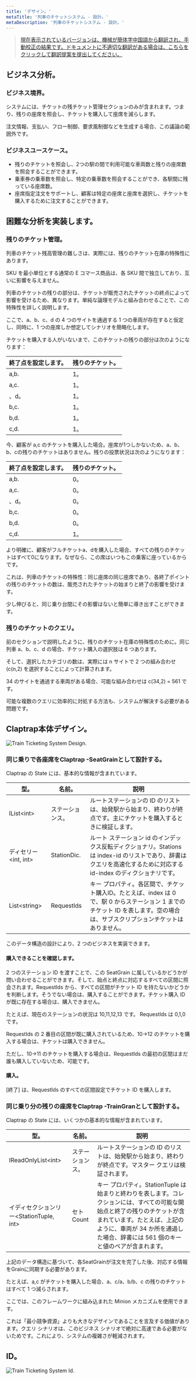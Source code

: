 ```yaml
---
title: 'デザイン。'
metaTitle: '列車のチケットシステム - 設計。'
metaDescription: '列車のチケットシステム - 設計。'
---
```


> [現在表示されているバージョンは、機械が簡体字中国語から翻訳され、手動校正の結果です。ドキュメントに不適切な翻訳がある場合は、こちらをクリックして翻訳提案を提出してください。](https://crwd.in/newbeclaptrap)

## ビジネス分析。

### ビジネス境界。

システムには、チケットの残チケット管理セクションのみが含まれます。つまり、残りの座席を照会し、チケットを購入して座席を減らします。

注文情報、支払い、フロー制御、要求風制御などを生成する場合、この議論の範囲外です。

### ビジネスユースケース。

- 残りのチケットを照会し、2つの駅の間で利用可能な車両数と残りの座席数を照会することができます。
- 乗車券の乗車数を照会し、特定の乗車数を照会することができ、各駅間に残っている座席数。
- 座席指定注文をサポートし、顧客は特定の座席と座席を選択し、チケットを購入するために注文することができます。

## 困難な分析を実装します。

### 残りのチケット管理。

列車のチケット残高管理の難しさは、実際には、残りのチケット在庫の特殊性にあります。

SKU を最小単位とする通常の E コマース商品は、各 SKU 間で独立しており、互いに影響を与えません。

列車のチケットの残りの部分は、チケットが販売されたチケットの終点によって影響を受けるため、異なります。単純な論理モデルと組み合わせることで、この特殊性を詳しく説明します。

ここで、a、b、c、d の 4 つのサイトを通過する 1 つの車両が存在すると仮定し、同時に、1 つの座席しか想定してシナリオを簡略化します。

チケットを購入する人がいないまで、このチケットの残りの部分は次のようになります：

| 終了点を設定します。 | 残りのチケット。 |
| ---------- | -------- |
| a,b.       | 1。       |
| a,c.       | 1。       |
| 、d。        | 1。       |
| b,c.       | 1。       |
| b,d.       | 1。       |
| c,d.       | 1。       |

今、顧客が a,c のチケットを購入した場合。座席が1つしかないため、a、b、b、cの残りのチケットはありません。残りの投票状況は次のようになります：

| 終了点を設定します。 | 残りのチケット。 |
| ---------- | -------- |
| a,b.       | 0。       |
| a,c.       | 0。       |
| 、d。        | 0。       |
| b,c.       | 0。       |
| b,d.       | 0。       |
| c,d.       | 1。       |

より明確に、顧客がフルチケットa、dを購入した場合、すべての残りのチケットはすべて0になります。なぜなら、この席はいつもこの乗客に座っているからです。

これは、列車のチケットの特殊性：同じ座席の同じ座席であり、各終了ポイントの残りのチケットの数は、販売されたチケットの始まりと終了の影響を受けます。

少し伸びると、同じ乗り台間にその影響はないと簡単に導き出すことができます。

### 残りのチケットのクエリ。

前のセクションで説明したように、残りのチケット在庫の特殊性のために。同じ列車 a、b、c、d の場合、チケット購入の選択肢は 6 つあります。

そして、選択したカテゴリの数は、実際には n サイトで 2 つの組み合わせ (c(n,2) を選択することによって計算されます。

34 のサイトを通過する車両がある場合、可能な組み合わせは c(34,2) = 561 です。

可能な複数のクエリに効率的に対処する方法も、システムが解決する必要がある問題です。

## Claptrap本体デザイン。

![Train Ticketing System Design.](/images/20200720-001.png)

### 同じ乗りで各座席をClaptrap -SeatGrainとして設計する。

Claptrap の State には、基本的な情報が含まれています。

| 型。                                | 名前。         | 説明                                                                                                  |
| --------------------------------- | ----------- | --------------------------------------------------------------------------------------------------- |
| IList&lt;int&gt;      | ステーションス。    | ルートステーションの ID のリストは、始発駅から始まり、終わりが終点です。主にチケットを購入するときに検証します。                                          |
| ディセリー&lt;int, int&gt; | StationDic. | ルート ステーション id のインデックス反転ディクショナリ。Stations は index-id のリストであり、辞書はクエリを高速化するために対応する id-index のディクショナリです。 |
| List&lt;string&gt;    | RequestIds  | キー プロパティ。各区間で、チケット購入ID。たとえば、index は 0 で、駅 0 からステーション 1 までのチケット ID を表します。空の場合は、サブスクリプションチケットはありません。  |

このデータ構造の設計により、2 つのビジネスを実装できます。

#### 購入できることを確認します。

2 つのステーション ID を渡すことで、この SeatGrain に属しているかどうかが問い合わせることができます。そして、始点と終点に対応するすべての区間に照会されます。RequestIds から、すべての区間がチケット ID を持たないかどうかを判断します。そうでない場合は、購入することができます。チケット購入 ID が既に存在する場合は、購入できません。

たとえば、現在のステーションの状況は 10,11,12,13 です。 RequestIds は 0,1,0 です。

RequestIds の 2 番目の区間が既に購入されているため、10->12 のチケットを購入する場合は、チケットは購入できません。

ただし、10->11 のチケットを購入する場合は、RequestIds の最初の区間はまだ誰も購入していないため、可能です。

#### 購入。

[終了] は、RequestIds のすべての区間設定でチケット ID を購入します。

### 同じ乗り分の残りの座席をClaptrap -TrainGranとして設計する。

Claptrap の State には、いくつかの基本的な情報が含まれています。

| 型。                                              | 名前。      | 説明                                                                                                                                |
| ----------------------------------------------- | -------- | --------------------------------------------------------------------------------------------------------------------------------- |
| IReadOnlyList&lt;int&gt;            | ステーションス。 | ルートステーションの ID のリストは、始発駅から始まり、終わりが終点です。マスター クエリは検証されます。                                                                            |
| イディセクションリー&lt;StationTuple, int&gt; | セトCount  | キー プロパティ。StationTuple は始まりと終わりを表します。コレクションには、すべての可能な開始点と終了の残りのチケットが含まれています。たとえば、上記のように、車両が 34 か所を通過した場合、辞書には 561 個のキーと値のペアが含まれます。 |

上記のデータ構造に基づいて、各SeatGrainが注文を完了した後、対応する情報をGrainに同期する必要があります。

たとえば、a,c がチケットを購入した場合、a、c/a、b/b、c の残りのチケットはすべて 1 つ減らされます。

ここでは、このフレームワークに組み込まれた Minion メカニズムを使用できます。

これは「最小競争資源」よりも大きなデザインであることを言及する価値があります。クエリ シナリオは、このビジネス シナリオで絶対に高速である必要がないためです。これにより、システムの複雑さが軽減されます。

## ID。

![Train Ticketing System Id.](/images/20200813-001.png)
